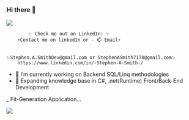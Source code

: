 ### Hi there 👋

![](https://www.canva.com/design/DAFK8uMaC8M/7cjBPA_DSlDB3Ow6vmrmUg/view?utm_content=DAFK8uMaC8M&utm_campaign=designshare&utm_medium=link&utm_source=publishsharelink)

            ✨ Check me out on LinkedIn: ✨
   	    ⚡Contact me on linkedIn or - 📫 Email⚡
		

	✨Stephen.A.SmithDev@gmail.com or StephenASmith7178@gmail.com✨
		https://www.linkedin.com/in/-Stephen-A-Smith-/

- 🔭 I’m currently working on Backend SQL/Linq methodologies 
- 🌱 Expanding knowledge base in C#, .net(Runtime) Front/Back-End Development

_  Fit-Generation Application...

![](https://github.com/SAS7178/project-gifs/blob/main/public/Fit-Gen%20Gif.gif?raw=true)
